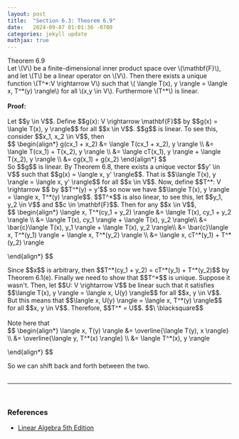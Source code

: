 ```yaml
---
layout: post
title:  "Section 6.3: Theorem 6.9"
date:   2024-09-07 01:01:36 -0700
categories: jekyll update
mathjax: true
---
```

<div class="purdiv">
Theorem 6.9
</div>
<div class="purbdiv">
Let \(V\) be a finite-dimensional inner product space over \(\mathbf{F}\), and let \(T\) be a linear operator on \(V\). Then there exists a unique function \(T^*:V \rightarrow V\) such that \( \langle T(x), y \rangle = \langle x, T^*(y) \rangle\) for all \(x,y \in V\). Furthermore \(T^*\) is linear.
</div>
<br>
<b>Proof:</b>
<br>
<br>
Let $$y \in V$$. Define $$g(x): V \rightarrow \mathbf{F}$$ by $$g(x) =  \langle T(x), y \rangle$$ for all $$x \in V$$. $$g$$ is linear. To see this, consider $$x_1, x_2 \in V$$, then
<div>
$$
\begin{align*}
g(cx_1 + x_2) &= \langle T(cx_1 + x_2), y \rangle \\
              &= \langle T(cx_1) + T(x_2), y \rangle  \\
              &= \langle cT(x_1), y \rangle + \langle T(x_2), y \rangle \\
			  &= cg(x_1) + g(x_2)
\end{align*}
$$
</div>
So $$g$$ is linear. By Theorem 6.8, there exists a unique vector $$y' \in V$$ such that $$g(x) = \langle x, y' \rangle$$. That is $$\langle T(x), y \rangle = \langle x, y' \rangle$$ for all $$x \in V$$. Now, define $$T^*: V \rightarrow $$ by $$T^*(y) = y'$$ so now we have $$\langle T(x), y \rangle = \langle x, T^*(y) \rangle$$. $$T^*$$ is also linear, to see this, let $$y_1, y_2 \in V$$ and $$c \in \mathbf{F}$$. Then for any $$x \in V$$,
<div>
$$
\begin{align*}
\langle x, T^*(cy_1 + y_2) \rangle &= \langle  T(x), cy_1 + y_2 \rangle \\
                       &= \langle  T(x), cy_1 \rangle + \langle  T(x), y_2 \rangle\\
                       &= \bar{c}\langle  T(x), y_1 \rangle + \langle  T(x), y_2 \rangle\\
                    &= \bar{c}\langle  x, T^*(y_1) \rangle + \langle  x, T^*(y_2) \rangle \\
                    &= \langle  x, cT^*(y_1) + T^*(y_2) \rangle
				
\end{align*}
$$
</div>
Since $$x$$ is arbitrary, then $$T^*(cy_1 + y_2) = cT^*(y_1) + T^*(y_2)$$ by Theorem 6.1(e). Finally we need to show that $$T^*$$ is unique. Suppose it wasn't. Then, let $$U: V \rightarrow V$$ be linear such that it satisfies $$\langle T(x), y \rangle = \langle x, U(y) \rangle$$ for all $$x, y \in V$$. But this means that $$\langle x, U(y) \rangle = \langle x, T^*(y) \rangle$$ for all $$x, y \in V$$. Therefore, $$T^* = U$$. $$\ \blacksquare$$
<br>
<br>
Note here that
<div>
$$
\begin{align*}
\langle x, T(y) \rangle &= \overline{\langle T(y), x \rangle} \\
                        &= \overline{\langle y, T^*(x) \rangle} \\
                       &= \langle T^*(x), y \rangle
				
\end{align*}
$$
</div>
So we can shift back and forth between the two.
<br>
<br>
<hr>
<br>
<!------------------------------------------------------------------------------------>
<h3>References</h3>
<ul>
<li><a href="https://www.amazon.com/Linear-Algebra-5th-Stephen-Friedberg/dp/0134860241/ref=tmm_hrd_swatch_0?_encoding=UTF8&qid=&sr=">Linear Algebra 5th Edition</a></li>
</ul>
























